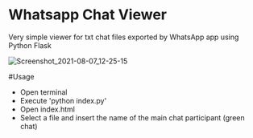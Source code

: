 # Whatsapp Chat Viewer
Very simple viewer for txt chat files exported by WhatsApp app using Python Flask

![Screenshot_2021-08-07_12-25-15](https://user-images.githubusercontent.com/52970165/128605230-db3ac336-54ac-4009-aea7-87c5ace50e31.png)

#Usage
- Open terminal
- Execute 'python index.py'
- Open index.html
- Select a file and insert the name of the main chat participant (green chat)
